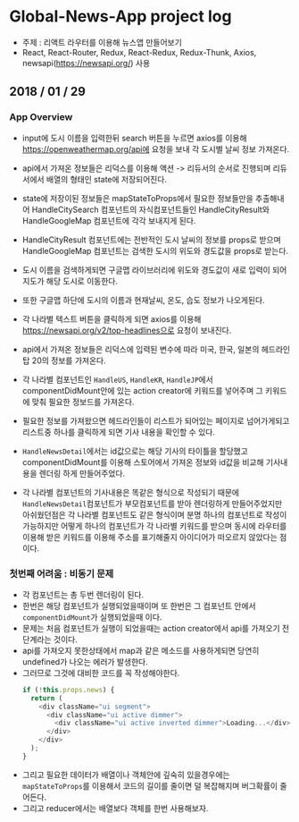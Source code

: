 # Global-News-App project log

- 주제 : 리액트 라우터를 이용해 뉴스앱 만들어보기
- React, React-Router, Redux, React-Redux, Redux-Thunk, Axios, newsapi(https://newsapi.org/) 사용

## 2018 / 01 / 29

### App Overview

- input에 도시 이름을 입력한뒤 search 버튼을 누르면 axios를 이용해 https://openweathermap.org/api에 요청을 보내 각 도시별 날씨 정보 가져온다.
- api에서 가져온 정보들은 리덕스를 이용해 액션 -> 리듀서의 순서로 진행되며 리듀서에서 배열의 형태인 state에 저장되어진다.
- state에 저장이된 정보들은 mapStateToProps에서 필요한 정보들만을 추출해내어 HandleCitySearch 컴포넌트의 자식컴포넌트들인 HandleCityResult와 HandleGoogleMap 컴포넌트에 각각 보내지게 된다.
- HandleCityResult 컴포넌트에는 전반적인 도시 날씨의 정보를 props로 받으며 HandleGoogleMap 컴포넌트는 검색한 도시의 위도와 경도값을 props로 받는다.
- 도시 이름을 검색하게되면 구글맵 라이브러리에 위도와 경도값이 새로 입력이 되어 지도가 해당 도시로 이동한다.
- 또한 구글맵 하단에 도시의 이름과 현재날씨, 온도, 습도 정보가 나오게된다.

- 각 나라별 텍스트 버튼을 클릭하게 되면 axios를 이용해 https://newsapi.org/v2/top-headlines으로 요청이 보내진다.
- api에서 가져온 정보들은 리덕스에 입력된 변수에 따라 미국, 한국, 일본의 헤드라인 탑 20의 정보를 가져온다.
- 각 나라별 컴포넌트인 `HandleUS`, `HandleKR`, `HandleJP`에서 componentDidMount안에 있는 action creator에 키워드를 넣어주며 그 키워드에 맞춰 필요한 정보드를 가져온다.
- 필요한 정보를 가져왔으면 헤드라인들이 리스트가 되어있는 페이지로 넘어가게되고 리스트중 하나를 클릭하게 되면 기사 내용을 확인할 수 있다.
- `HandleNewsDetail`에서는 id값으로는 해당 기사의 타이틀을 할당했고 componentDidMount를 이용해 스토어에서 가져온 정보와 id값을 비교해 기사내용을 렌더링 하게 만들어주었다.
- 각 나라별 컴포넌트의 기사내용은 똑같은 형식으로 작성되기 때문에 `HandleNewsDetail`컴포넌트가 부모컴포넌트를 받아 렌더링하게 만들어주었지만 아쉬웠던점은 각 나라별 컴포넌트도 같은 형식이며 분명 하나의 컴포넌트로 작성이 가능하지만 어떻게 하나의 컴포넌트가 각 나라별 키워드를 받으며 동시에 라우터를 이용해 받은 키워드를 이용해 주소를 표기해줄지 아이디어가 떠오르지 않았다는 점이다.

### 첫번째 어려움 : 비동기 문제

- 각 컴포넌트는 총 두번 렌더링이 된다.
- 한번은 해당 컴포넌트가 실행되었을때이며 또 한번은 그 컴포넌트 안에서 `componentDidMount`가 실행되었을때 이다.
- 문제는 처음 컴포넌트가 실행이 되었을때는 action creator에서 api를 가져오기 전단계라는 것이다.
- api를 가져오지 못한상태에서 map과 같은 메소드를 사용하게되면 당연히 undefined가 나오는 에러가 발생한다.
- 그러므로 그것에 대비한 코드를 꼭 작성해야한다.
  ```js
  if (!this.props.news) {
    return (
      <div className="ui segment">
        <div className="ui active dimmer">
          <div className="ui active inverted dimmer">Loading...</div>
        </div>
      </div>
    );
  }
  ```
- 그리고 필요한 데이터가 배열이나 객체안에 깊숙히 있을경우에는 `mapStateToProps`를 이용해서 코드의 길이를 줄이면 덜 복잡해지며 버그확률이 줄어든다.
- 그리고 reducer에서는 배열보다 객체를 한번 사용해보자.
